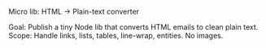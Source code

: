 Micro lib: HTML → Plain-text converter

Goal: Publish a tiny Node lib that converts HTML emails to clean plain text.
Scope: Handle links, lists, tables, line-wrap, entities. No images.
